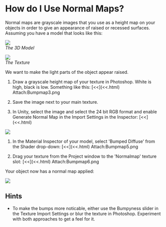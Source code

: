 How do I Use Normal Maps?
=========================


<span class=keyword>Normal maps</span> are grayscale images that you use as a height map on your objects in order to give an appearance of raised or recessed surfaces. Assuming you have a model that looks like this:

![](http://docwiki.hq.unity3d.com/uploads/Main/Bumpmap1.png)  
_The 3D Model_

![](http://docwiki.hq.unity3d.com/uploads/Main/Bumpmap2.png)  
_The Texture_

We want to make the light parts of the object appear raised.

1. Draw a grayscale height map of your texture in Photoshop. White is high, black is low. Something like this: [<<](<<.html) Attach:Bumpmap3.png

1. Save the image next to your main texture.
1. In Unity, select the image and select the 24 bit RGB format and enable <span class=component>Generate Normal Map</span> in the <span class=keyword>Import Settings</span> in the <span class=keyword>Inspector</span>: [<<](<<.html)
  
![](http://docwiki.hq.unity3d.com/uploads/Main/Bumpmap4.png)  

1. In the <span class=keyword>Material Inspector</span> of your model, select 'Bumped Diffuse' from the Shader drop-down: [<<](<<.html) Attach:Bumpmap5.png

1. Drag your texture from the Project window to the 'Normalmap' texture slot: [<<](<<.html) Attach:Bumpmap6.png

Your object now has a normal map applied:

![](http://docwiki.hq.unity3d.com/uploads/Main/Bumpmap7.png)  

Hints
-----

* To make the bumps more noticable, either use the Bumpyness slider in the Texture Import Settings or blur the texture in Photoshop. Experiment with both approaches to get a feel for it.
